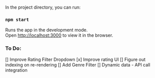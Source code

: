 In the project directory, you can run:

### `npm start`

Runs the app in the development mode.\
Open [http://localhost:3000](http://localhost:3000) to view it in the browser.

### To Do:
[] Improve Rating Filter Dropdown
[x] Improve rating UI
[] Figure out indexing on re-rendering
[] Add Genre Filter
[] Dynamic data - API call integration 